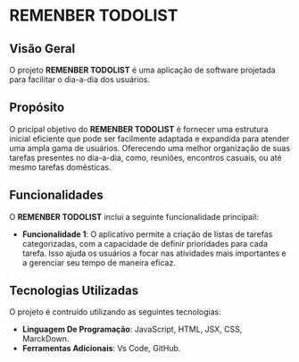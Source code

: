 # REMENBER TODOLIST

## Visão Geral

 O projeto **REMENBER TODOLIST** é uma aplicação de software projetada para facilitar o dia-a-dia dos usuários.

 ## Propósito

 O pricípal objetivo do **REMENBER TODOLIST** é fornecer uma estrutura inicial eficiente que pode ser facilmente adaptada e expandida para atender uma ampla gama de usuários. Oferecendo uma melhor organização de suas tarefas presentes no dia-a-dia, como, reuniões, encontros casuais, ou até mesmo tarefas domésticas.

## Funcionalidades

O **REMENBER TODOLIST** inclui a seguinte funcionalidade princípail:

- **Funcionalidade 1**: O aplicativo permite a criação de listas de tarefas categorizadas, com a capacidade de definir prioridades para cada tarefa. Isso ajuda os usuários a focar nas atividades mais importantes e a gerenciar seu tempo de maneira eficaz.

## Tecnologias Utilizadas 

O projeto é contruído utilizando as seguintes  tecnologias:

- **Linguagem De Programação**: JavaScript, HTML, JSX, CSS, MarckDown.
- **Ferramentas Adicionais**: Vs Code, GitHub.




